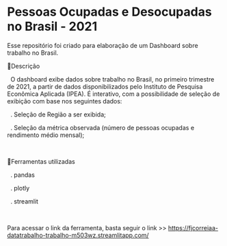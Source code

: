 # Pessoas Ocupadas e Desocupadas no Brasil - 2021


Esse repositório foi criado para elaboração de um Dashboard sobre trabalho no Brasil.

📝Descrição 

&nbsp;
O dashboard exibe dados sobre trabalho no Brasil, no primeiro trimestre de 2021, a partir de dados disponibilizados pelo Instituto de Pesquisa Econômica Aplicada (IPEA). É interativo, com a possibilidade de seleção de exibição com base nos seguintes dados:

&nbsp;
. Seleção de Região a ser exibida;

&nbsp;
. Seleção da métrica observada (número de pessoas ocupadas e rendimento médio mensal);

&nbsp;

🤖Ferramentas utilizadas

&nbsp;
. pandas

&nbsp;
. plotly

&nbsp;
. streamlit 


&nbsp;

Para acessar o link da ferramenta, basta seguir o link >> https://fjcorreiaa-datatrabalho-trabalho-m503wz.streamlitapp.com/
